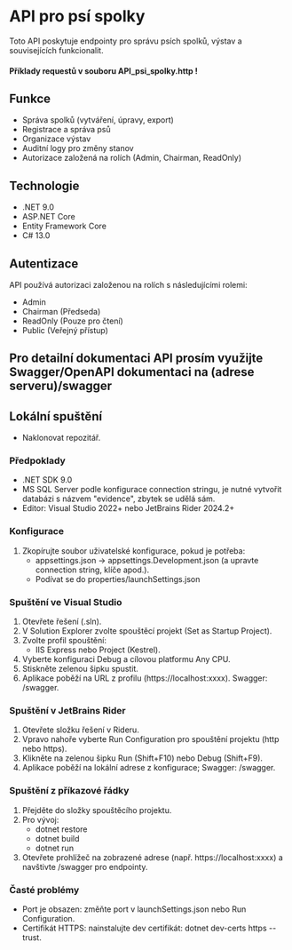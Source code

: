 ﻿# API pro psí spolky

Toto API poskytuje endpointy pro správu psích spolků, výstav a souvisejících funkcionalit.
#### Příklady requestů v souboru API_psi_spolky.http !
## Funkce

- Správa spolků (vytváření, úpravy, export)
- Registrace a správa psů
- Organizace výstav
- Auditní logy pro změny stanov
- Autorizace založená na rolích (Admin, Chairman, ReadOnly)

## Technologie

- .NET 9.0
- ASP.NET Core
- Entity Framework Core
- C# 13.0

## Autentizace

API používá autorizaci založenou na rolích s následujícími rolemi:

- Admin
- Chairman (Předseda)
- ReadOnly (Pouze pro čtení)
- Public (Veřejný přístup)

## Pro detailní dokumentaci API prosím využijte Swagger/OpenAPI dokumentaci na (adrese serveru)/swagger

## Lokální spuštění
- Naklonovat repozitář.
### Předpoklady
- .NET SDK 9.0
- MS SQL Server podle konfigurace connection stringu, je nutné vytvořit databázi s názvem "evidence", zbytek se udělá sám.
- Editor: Visual Studio 2022+ nebo JetBrains Rider 2024.2+

### Konfigurace
1. Zkopírujte soubor uživatelské konfigurace, pokud je potřeba:
    - appsettings.json → appsettings.Development.json (a upravte connection string, klíče apod.).
    - Podívat se do properties/launchSettings.json

### Spuštění ve Visual Studio
1. Otevřete řešení (.sln).
2. V Solution Explorer zvolte spouštěcí projekt (Set as Startup Project).
3. Zvolte profil spouštění:
    - IIS Express nebo Project (Kestrel).
4. Vyberte konfiguraci Debug a cílovou platformu Any CPU.
5. Stiskněte zelenou šipku spustit.
6. Aplikace poběží na URL z profilu (https://localhost:xxxx). Swagger: /swagger.

### Spuštění v JetBrains Rider
1. Otevřete složku řešení v Rideru.
2. Vpravo nahoře vyberte Run Configuration pro spouštění projektu (http nebo https).
3. Klikněte na zelenou šipku Run (Shift+F10) nebo Debug (Shift+F9).
4. Aplikace poběží na lokální adrese z konfigurace; Swagger: /swagger.

### Spuštění z příkazové řádky
1. Přejděte do složky spouštěcího projektu.
2. Pro vývoj:
    - dotnet restore
    - dotnet build
    - dotnet run
3. Otevřete prohlížeč na zobrazené adrese (např. https://localhost:xxxx) a navštivte /swagger pro endpointy.

### Časté problémy
- Port je obsazen: změňte port v launchSettings.json nebo Run Configuration.
- Certifikát HTTPS: nainstalujte dev certifikát: dotnet dev-certs https --trust.


